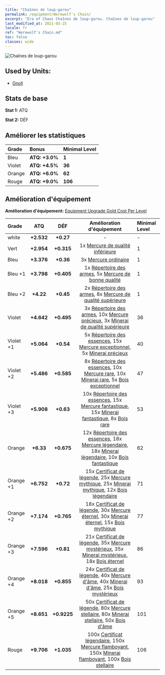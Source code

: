 ```yaml
---
title: "Chaînes de loup-garou"
permalink: /equipment/Werewolf's Chain/
excerpt: "Era of Chaos Chaînes de loup-garou. Chaînes de loup-garou"
last_modified_at: 2021-03-25
locale: fr
ref: "Werewolf's Chain.md"
toc: false
classes: wide
---
```


  ![Chaînes de loup-garou](/images/e/e_8013.png)

## Used by Units:

* [Gnoll](/fr/units/Gnoll/) 


## Stats de base
 **Stat 1:** ATQ

 **Stat 2:** DÉF

## Améliorer les statistiques

  |     Grade    |   Bonus | Minimal Level | 
  |:-------------|:--------|:--------------| 
  | Bleu | **ATQ: +3.0%** | **1** | 
  | Violet | **ATQ: +4.5%** | **36** | 
  | Orange | **ATQ: +6.0%** | **62** | 
  | Rouge | **ATQ: +9.0%** | **106** | 


## Amélioration d'équipement
 **Amélioration d'équipement:** [Equipment Upgrade Gold Cost Per Level](/equipment/EquipmentUpgradeCostPerLevel/) 

  |          Grade      | ATQ | DÉF | Amélioration d'équipement | Minimal Level |
  |:--------------------|:---------:|:---------:|:----------------:|:--------------|
  | white | **+2.532** | **+0.27** | - | - |
  | Vert | **+2.954** | **+0.315** | 1x [Mercure de qualité inférieure](/fr/Items/mat_2/) | 1 |
  | Bleu | **+3.376** | **+0.36** | 3x [Mercure ordinaire](/fr/Items/mat_8/) | 1 |
  | Bleu +1 | **+3.798** | **+0.405** | 1x [Répertoire des armes](/fr/Items/mat_18/), 5x [Mercure de bonne qualité](/fr/Items/mat_14/) | 1 |
  | Bleu +2 | **+4.22** | **+0.45** | 2x [Répertoire des armes](/fr/Items/mat_25/), 8x [Mercure de qualité supérieure](/fr/Items/mat_21/) | 1 |
  | Violet | **+4.642** | **+0.495** | 3x [Répertoire des armes](/fr/Items/mat_32/), 10x [Mercure précieux](/fr/Items/mat_28/), 3x [Minerai de qualité supérieure](/fr/Items/mat_19/) | 36 |
  | Violet +1 | **+5.064** | **+0.54** | 5x [Répertoire des essences](/fr/Items/mat_39/), 15x [Mercure exceptionnel](/fr/Items/mat_35/), 5x [Minerai précieux](/fr/Items/mat_26/) | 40 |
  | Violet +2 | **+5.486** | **+0.585** | 8x [Répertoire des essences](/fr/Items/mat_46/), 10x [Mercure rare](/fr/Items/mat_42/), 10x [Minerai rare](/fr/Items/mat_40/), 5x [Bois exceptionnel](/fr/Items/mat_34/) | 47 |
  | Violet +3 | **+5.908** | **+0.63** | 10x [Répertoire des essences](/fr/Items/mat_53/), 15x [Mercure fantastique](/fr/Items/mat_49/), 15x [Minerai fantastique](/fr/Items/mat_47/), 8x [Bois rare](/fr/Items/mat_41/) | 53 |
  | Orange | **+6.33** | **+0.675** | 12x [Répertoire des essences](/fr/Items/mat_60/), 18x [Mercure légendaire](/fr/Items/mat_56/), 18x [Minerai légendaire](/fr/Items/mat_54/), 10x [Bois fantastique](/fr/Items/mat_48/) | 62 |
  | Orange +1 | **+6.752** | **+0.72** | 15x [Certificat de légende](/fr/Items/mat_67/), 25x [Mercure mythique](/fr/Items/mat_63/), 25x [Minerai mythique](/fr/Items/mat_61/), 12x [Bois légendaire](/fr/Items/mat_55/) | 71 |
  | Orange +2 | **+7.174** | **+0.765** | 18x [Certificat de légende](/fr/Items/mat_74/), 30x [Mercure éternel](/fr/Items/mat_70/), 30x [Minerai éternel](/fr/Items/mat_68/), 15x [Bois mythique](/fr/Items/mat_62/) | 77 |
  | Orange +3 | **+7.596** | **+0.81** | 21x [Certificat de légende](/fr/Items/mat_81/), 35x [Mercure mystérieux](/fr/Items/mat_77/), 35x [Minerai mystérieux](/fr/Items/mat_75/), 18x [Bois éternel](/fr/Items/mat_69/) | 86 |
  | Orange +4 | **+8.018** | **+0.855** | 24x [Certificat de légende](/fr/Items/mat_88/), 40x [Mercure d'âme](/fr/Items/mat_84/), 40x [Minerai d'âme](/fr/Items/mat_82/), 25x [Bois mystérieux](/fr/Items/mat_76/) | 93 |
  | Orange +5 | **+8.651** | **+0.9225** | 50x [Certificat de légende](/fr/Items/mat_95/), 80x [Mercure stellaire](/fr/Items/mat_91/), 80x [Minerai stellaire](/fr/Items/mat_89/), 50x [Bois d'âme](/fr/Items/mat_83/) | 101 |
  | Rouge | **+9.706** | **+1.035** | 100x [Certificat légendaire](/fr/Items/mat_102/), 150x [Mercure flamboyant](/fr/Items/mat_98/), 150x [Minerai flamboyant](/fr/Items/mat_96/), 100x [Bois stellaire](/fr/Items/mat_90/) | 106 |

